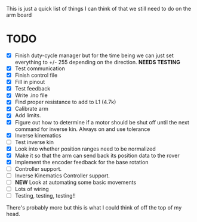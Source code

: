 This is just a quick list of things I can think of that we still need to do on the arm board


TODO
====
- [X] Finish duty-cycle manager but for the time being we can just set everything to +/- 255 depending on the direction. **NEEDS TESTING**
- [X] Test communication
- [X] Finish control file
- [X] Fill in pinout
- [X] Test feedback
- [X] Write .ino file
- [X] Find proper resistance to add to L1 (4.7k)
- [X] Calibrate arm
- [X] Add limits.
- [X] Figure out how to determine if a motor should be shut off until the next command for inverse kin. Always on and use tolerance
- [X] Inverse kinematics
- [ ] Test inverse kin
- [X] Look into whether position ranges need to be normalized
- [X] Make it so that the arm can send back its position data to the rover
- [X] Implement the encoder feedback for the base rotation
- [ ] Controller support.
- [ ] Inverse Kinematics Controller support.
- [ ] **NEW** Look at automating some basic movements
- [ ] Lots of wiring
- [ ] Testing, testing, testing!!

There's probably more but this is what I could think of off the top of my head.
